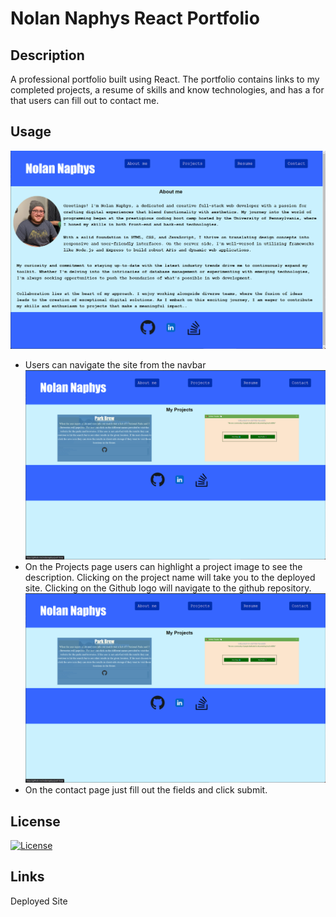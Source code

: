 # Nolan Naphys React Portfolio
## Description
A professional portfolio built using React. The portfolio contains links to my completed projects, a resume of skills and know technologies, and has a for that users can fill out to contact me.

## Usage

![about-page](src/assets/about.png)
- Users can navigate the site from the navbar
![projects-page](src/assets/projects.png)
- On the Projects page users can highlight a project image to see the description. Clicking on the project name will take you to the deployed site. Clicking on the Github logo will navigate to the github repository.
![contact-page](src/assets/projects.png)
- On the contact page just fill out the fields and click submit.

## License
[![License](https://img.shields.io/badge/License-MIT-yellow.svg)](https://opensource.org/licenses/MIT)

## Links

Deployed Site
